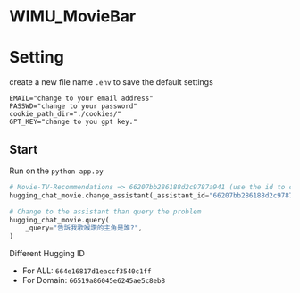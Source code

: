 # WIMU_MovieBar

# Setting
create a new file name `.env` to save the default settings
```
EMAIL="change to your email address"
PASSWD="change to your password"
cookie_path_dir="./cookies/"
GPT_KEY="change to you gpt key."
```

## Start
Run on the `python app.py`

```py
# Movie-TV-Recommendations => 66207bb286188d2c9787a941 (use the id to connect to the assistant)
hugging_chat_movie.change_assistant(_assistant_id="66207bb286188d2c9787a941")

# Change to the assistant than query the problem 
hugging_chat_movie.query(
    _query="告訴我歌喉讚的主角是誰?", 
)
```

Different Hugging ID
+ For ALL: `664e16817d1eaccf3540c1ff`
+ For Domain: `66519a86045e6245ae5c8eb8`